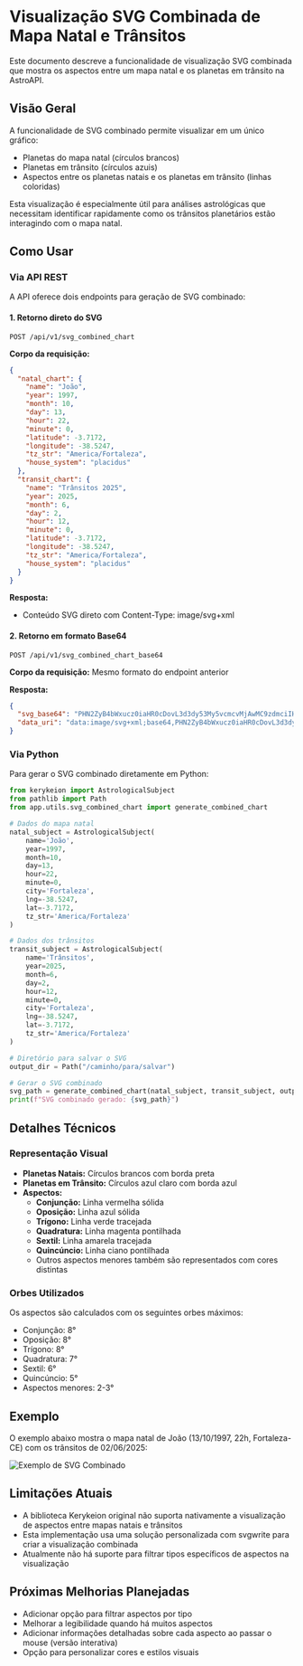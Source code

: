 # Visualização SVG Combinada de Mapa Natal e Trânsitos

Este documento descreve a funcionalidade de visualização SVG combinada que mostra os aspectos entre um mapa natal e os planetas em trânsito na AstroAPI.

## Visão Geral

A funcionalidade de SVG combinado permite visualizar em um único gráfico:
- Planetas do mapa natal (círculos brancos)
- Planetas em trânsito (círculos azuis)
- Aspectos entre os planetas natais e os planetas em trânsito (linhas coloridas)

Esta visualização é especialmente útil para análises astrológicas que necessitam identificar rapidamente como os trânsitos planetários estão interagindo com o mapa natal.

## Como Usar

### Via API REST

A API oferece dois endpoints para geração de SVG combinado:

#### 1. Retorno direto do SVG

```
POST /api/v1/svg_combined_chart
```

**Corpo da requisição:**
```json
{
  "natal_chart": {
    "name": "João",
    "year": 1997,
    "month": 10,
    "day": 13,
    "hour": 22,
    "minute": 0,
    "latitude": -3.7172,
    "longitude": -38.5247,
    "tz_str": "America/Fortaleza",
    "house_system": "placidus"
  },
  "transit_chart": {
    "name": "Trânsitos 2025",
    "year": 2025,
    "month": 6,
    "day": 2,
    "hour": 12,
    "minute": 0,
    "latitude": -3.7172,
    "longitude": -38.5247,
    "tz_str": "America/Fortaleza",
    "house_system": "placidus"
  }
}
```

**Resposta:**
- Conteúdo SVG direto com Content-Type: image/svg+xml

#### 2. Retorno em formato Base64

```
POST /api/v1/svg_combined_chart_base64
```

**Corpo da requisição:** Mesmo formato do endpoint anterior

**Resposta:**
```json
{
  "svg_base64": "PHN2ZyB4bWxucz0iaHR0cDovL3d3dy53My5vcmcvMjAwMC9zdmciIHdpZHRoPSI4MDAiIGhlaWdodD0iODAwIj4...",
  "data_uri": "data:image/svg+xml;base64,PHN2ZyB4bWxucz0iaHR0cDovL3d3dy53My5vcmcvMjAwMC9zdmciIHdpZHRoPSI4MDAiIGhlaWdodD0iODAwIj4..."
}
```

### Via Python

Para gerar o SVG combinado diretamente em Python:

```python
from kerykeion import AstrologicalSubject
from pathlib import Path
from app.utils.svg_combined_chart import generate_combined_chart

# Dados do mapa natal
natal_subject = AstrologicalSubject(
    name='João',
    year=1997,
    month=10,
    day=13,
    hour=22,
    minute=0,
    city='Fortaleza',
    lng=-38.5247,
    lat=-3.7172,
    tz_str='America/Fortaleza'
)

# Dados dos trânsitos
transit_subject = AstrologicalSubject(
    name='Trânsitos',
    year=2025,
    month=6,
    day=2,
    hour=12,
    minute=0,
    city='Fortaleza',
    lng=-38.5247,
    lat=-3.7172,
    tz_str='America/Fortaleza'
)

# Diretório para salvar o SVG
output_dir = Path("/caminho/para/salvar")

# Gerar o SVG combinado
svg_path = generate_combined_chart(natal_subject, transit_subject, output_dir)
print(f"SVG combinado gerado: {svg_path}")
```

## Detalhes Técnicos

### Representação Visual

- **Planetas Natais:** Círculos brancos com borda preta
- **Planetas em Trânsito:** Círculos azul claro com borda azul
- **Aspectos:**
  - **Conjunção:** Linha vermelha sólida
  - **Oposição:** Linha azul sólida
  - **Trígono:** Linha verde tracejada
  - **Quadratura:** Linha magenta pontilhada
  - **Sextil:** Linha amarela tracejada
  - **Quincúncio:** Linha ciano pontilhada
  - Outros aspectos menores também são representados com cores distintas

### Orbes Utilizados

Os aspectos são calculados com os seguintes orbes máximos:
- Conjunção: 8°
- Oposição: 8°
- Trígono: 8°
- Quadratura: 7°
- Sextil: 6°
- Quincúncio: 5°
- Aspectos menores: 2-3°

## Exemplo

O exemplo abaixo mostra o mapa natal de João (13/10/1997, 22h, Fortaleza-CE) com os trânsitos de 02/06/2025:

![Exemplo de SVG Combinado](/tmp/astro_svg/João_com_transitos_Transitos_02_06_2025.svg)

## Limitações Atuais

- A biblioteca Kerykeion original não suporta nativamente a visualização de aspectos entre mapas natais e trânsitos
- Esta implementação usa uma solução personalizada com svgwrite para criar a visualização combinada
- Atualmente não há suporte para filtrar tipos específicos de aspectos na visualização

## Próximas Melhorias Planejadas

- Adicionar opção para filtrar aspectos por tipo
- Melhorar a legibilidade quando há muitos aspectos
- Adicionar informações detalhadas sobre cada aspecto ao passar o mouse (versão interativa)
- Opção para personalizar cores e estilos visuais
